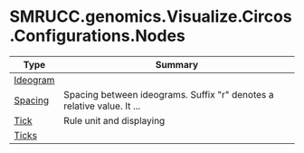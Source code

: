 ﻿
# SMRUCC.genomics.Visualize.Circos.Configurations.Nodes

|Type|Summary|
|----|-------|
|[Ideogram](./Ideogram.md)||
|[Spacing](./Spacing.md)|Spacing between ideograms. Suffix "r" denotes a relative value. It ...|
|[Tick](./Tick.md)|Rule unit and displaying|
|[Ticks](./Ticks.md)||

